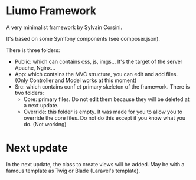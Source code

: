 # Liumo Framework
A very minimalist framework by Sylvain Corsini.

It's based on some Symfony components (see composer.json).

There is three folders:
 - Public: which can contains css, js, imgs... It's the target of the server Apache, Nginx...
 - App: which contains the MVC structure, you can edit and add files. (Only Controller and Model works at this moment)
 - Src: which contains conf et primary skeleton of the framework. There is two folders:
    - Core: primary files. Do not edit them because they will be deleted at a next update.
    - Override: this folder is empty. It was made for you to allow you to override the core files. Do not do this except if you know what you do. (Not working)

# Next update
In the next update, the class to create views will be added. May be with a famous template as Twig or Blade (Laravel's template).
